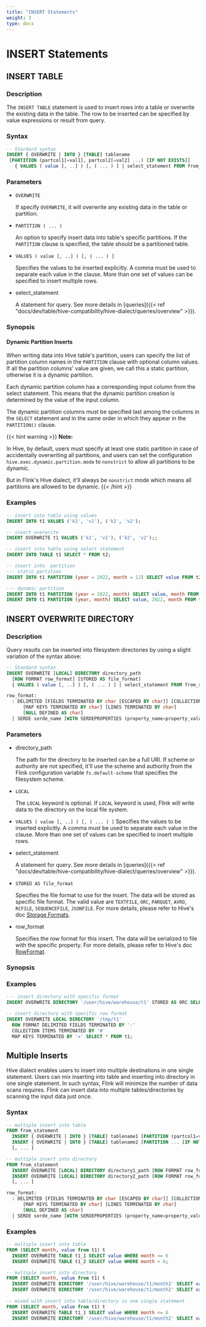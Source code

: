 ```yaml
---
title: "INSERT Statements"
weight: 3
type: docs
---
```

<!--
Licensed to the Apache Software Foundation (ASF) under one
or more contributor license agreements.  See the NOTICE file
distributed with this work for additional information
regarding copyright ownership.  The ASF licenses this file
to you under the Apache License, Version 2.0 (the
"License"); you may not use this file except in compliance
with the License.  You may obtain a copy of the License at
  http://www.apache.org/licenses/LICENSE-2.0
Unless required by applicable law or agreed to in writing,
software distributed under the License is distributed on an
"AS IS" BASIS, WITHOUT WARRANTIES OR CONDITIONS OF ANY
KIND, either express or implied.  See the License for the
specific language governing permissions and limitations
under the License.
-->

# INSERT Statements

## INSERT TABLE

### Description

The `INSERT TABLE` statement is used to insert rows into a table or overwrite the existing data in the table. The row to be inserted
can be specified by value expressions or result from query.

### Syntax

```sql
-- Stardard syntax
INSERT { OVERWRITE | INTO } [TABLE] tablename
 [PARTITION (partcol1[=val1], partcol2[=val2] ...) [IF NOT EXISTS]]
   { VALUES ( value [, ..] ) [, ( ... ) ] | select_statement FROM from_statement }
```

### Parameters

- `OVERWRITE`

  If specify `OVERWRITE`, it will overwrite any existing data in the table or partition.

- `PARTITION ( ... )`

  An option to specify insert data into table's specific partitions.
  If the `PARTITION` clause is specified, the table should be a partitioned table.

- `VALUES ( value [, ..] ) [, ( ... ) ]`

  Specifies the values to be inserted explicitly. A comma must be used to separate each value in the clause.
  More than one set of values can be specified to insert multiple rows.

- select_statement

  A statement for query.
  See more details in [queries]({{< ref "docs/dev/table/hive-compatibility/hive-dialect/queries/overview" >}}).

### Synopsis

#### Dynamic Partition Inserts

When writing data into Hive table's partition, users can specify the list of partition column names in the `PARTITION` clause with optional column values.
If all the partition columns' value are given, we call this a static partition, otherwise it is a dynamic partition.

Each dynamic partition column has a corresponding input column from the select statement. This means that the dynamic partition creation is determined by the value of the input column.

The dynamic partition columns must be specified last among the columns in the `SELECT` statement and in the same order in which they appear in the `PARTITION()` clause.

{{< hint warning >}}
**Note:**

In Hive, by default, users must specify at least one static partition in case of accidentally overwriting all partitions, and users can
set the configuration `hive.exec.dynamic.partition.mode` to `nonstrict` to allow all partitions to be dynamic.

But in Flink's Hive dialect, it'll always be `nonstrict` mode which means all partitions are allowed to be dynamic.
{{< /hint >}}

### Examples

```sql
-- insert into table using values
INSERT INTO t1 VALUES ('k1', 'v1'), ('k2', 'v2');

-- insert overwrite
INSERT OVERWRITE t1 VALUES ('k1', 'v1'), ('k2', 'v2');;

-- insert into table using select statement
INSERT INTO TABLE t1 SELECT * FROM t2;

-- insert into  partition
--- static partition
INSERT INTO t1 PARTITION (year = 2022, month = 12) SELECT value FROM t2;

--- dynamic partition 
INSERT INTO t1 PARTITION (year = 2022, month) SELECT value, month FROM t2;
INSERT INTO t1 PARTITION (year, month) SELECT value, 2022, month FROM t2;
```

## INSERT OVERWRITE DIRECTORY

### Description

Query results can be inserted into filesystem directories by using a slight variation of the syntax above:
```sql
-- Standard syntax
INSERT OVERWRITE [LOCAL] DIRECTORY directory_path
  [ROW FORMAT row_format] [STORED AS file_format] 
  { VALUES ( value [, ..] ) [, ( ... ) ] | select_statement FROM from_statement }

row_format:
  : DELIMITED [FIELDS TERMINATED BY char [ESCAPED BY char]] [COLLECTION ITEMS TERMINATED BY char]
      [MAP KEYS TERMINATED BY char] [LINES TERMINATED BY char]
      [NULL DEFINED AS char]
  | SERDE serde_name [WITH SERDEPROPERTIES (property_name=property_value, ...)
```

### Parameters

- directory_path

  The path for the directory to be inserted can be a full URI. If scheme or authority are not specified,
  it'll use the scheme and authority from the Flink configuration variable `fs.default-scheme` that specifies the filesystem scheme.

- `LOCAL`

  The `LOCAL` keyword is optional. If `LOCAL` keyword is used, Flink will write data to the directory on the local file system.

- `VALUES ( value [, ..] ) [, ( ... ) ]`
  Specifies the values to be inserted explicitly. A comma must be used to separate each value in the clause.
  More than one set of values can be specified to insert multiple rows.

- select_statement

  A statement for query.
  See more details in [queries]({{< ref "docs/dev/table/hive-compatibility/hive-dialect/queries/overview" >}}).

- `STORED AS file_format`

  Specifies the file format to use for the insert. The data will be stored as specific file format.
  The valid value are `TEXTFILE`, `ORC`, `PARQUET`,  `AVRO`, `RCFILE`, `SEQUENCEFILE`, `JSONFILE`.
  For more details, please refer to Hive's doc [Storage Formats](https://cwiki.apache.org/confluence/display/Hive/LanguageManual+DDL#LanguageManualDDL-RowFormat,StorageFormat,andSerDe).


- row_format

  Specifies the row format for this insert. The data will be serialized to file with the specific property.
  For more details, please refer to Hive's doc [RowFormat](https://cwiki.apache.org/confluence/display/Hive/LanguageManual+DDL#LanguageManualDDL-RowFormat,StorageFormat,andSerDe).

### Synopsis

### Examples

```sql
--- insert directory with specific format
INSERT OVERWRITE DIRECTORY '/user/hive/warehouse/t1' STORED AS ORC SELECT * FROM t1;

-- insert directory with specific row format
INSERT OVERWRITE LOCAL DIRECTORY '/tmp/t1'
  ROW FORMAT DELIMITED FIELDS TERMINATED BY ':'
  COLLECTION ITEMS TERMINATED BY '#'
  MAP KEYS TERMINATED BY '=' SELECT * FROM t1;
```

## Multiple Inserts

Hive dialect enables users to insert into multiple destinations in one single statement. Users can mix inserting into table and inserting into directory in one single statement.
In such syntax, Flink will minimize the number of data scans requires. Flink can insert data into multiple tables/directories by scanning the input data just once.

### Syntax

```sql
-- multiple insert into table
FROM from_statement
  INSERT { OVERWRITE | INTO } [TABLE] tablename1 [PARTITION (partcol1=val1, partcol2=val2 ...) [IF NOT EXISTS]] select_statement1,
  INSERT { OVERWRITE | INTO } [TABLE] tablename2 [PARTITION ... [IF NOT EXISTS]] select_statement2
  [, ... ]

-- multiple insert into directory
FROM from_statement
  INSERT OVERWRITE [LOCAL] DIRECTORY directory1_path [ROW FORMAT row_format] [STORED AS file_format] select_statement1,
  INSERT OVERWRITE [LOCAL] DIRECTORY directory2_path [ROW FORMAT row_format] [STORED AS file_format] select_statement2
  [, ... ]

row_format:
  : DELIMITED [FIELDS TERMINATED BY char [ESCAPED BY char]] [COLLECTION ITEMS TERMINATED BY char]
      [MAP KEYS TERMINATED BY char] [LINES TERMINATED BY char]
      [NULL DEFINED AS char]
  | SERDE serde_name [WITH SERDEPROPERTIES (property_name=property_value, ...)]
```

### Examples

```sql
-- multiple insert into table
FROM (SELECT month, value from t1) t
  INSERT OVERWRITE TABLE t1_1 SELECT value WHERE month <= 6
  INSERT OVERWRITE TABLE t1_2 SELECT value WHERE month > 6;

-- multiple insert into directory
FROM (SELECT month, value from t1) t
  INSERT OVERWRITE DIRECTORY '/user/hive/warehouse/t1/month1' SELECT value WHERE month <= 6
  INSERT OVERWRITE DIRECTORY '/user/hive/warehouse/t1/month2' SELECT value WHERE month > 6;
    
-- mixed with insert into table/directory in one single statement
FROM (SELECT month, value from t1) t
  INSERT OVERWRITE TABLE t1_1 SELECT value WHERE month <= 6
  INSERT OVERWRITE DIRECTORY '/user/hive/warehouse/t1/month2' SELECT value WHERE month > 6;
```

